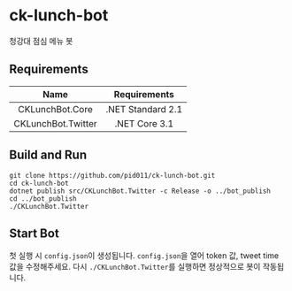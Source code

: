 # ck-lunch-bot

청강대 점심 메뉴 봇

## Requirements

|        Name        |   Requirements    |
| :----------------: | :---------------: |
|  CKLunchBot.Core   | .NET Standard 2.1 |
| CKLunchBot.Twitter |   .NET Core 3.1   |

## Build and Run

```shell
git clone https://github.com/pid011/ck-lunch-bot.git
cd ck-lunch-bot
dotnet publish src/CKLunchBot.Twitter -c Release -o ../bot_publish
cd ../bot_publish
./CKLunchBot.Twitter
```

## Start Bot

첫 실행 시 `config.json`이 생성됩니다. `config.json`을 열어 token 값, tweet time 값을 수정해주세요.
다시 `./CKLunchBot.Twitter`를 실행하면 정상적으로 봇이 작동됩니다.
